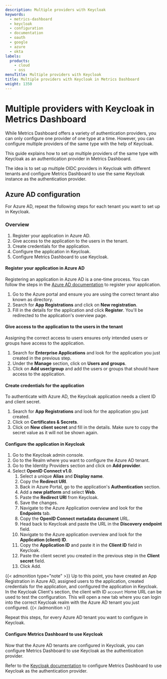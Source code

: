 ```yaml
---
description: Multiple providers with Keycloak
keywords:
  - metrics-dashboard
  - keycloak
  - configuration
  - documentation
  - oauth
  - google
  - azure
  - okta
labels:
  products:
    - cloud
    - oss
menuTitle: Multiple providers with Keycloak
title: Multiple providers with Keycloak in Metrics Dashboard
weight: 1350
---
```


# Multiple providers with Keycloak in Metrics Dashboard

While Metrics Dashboard offers a variety of authentication providers, you can only configure one provider of one type at a time. However, you can configure multiple providers of the same type with the help of Keycloak.

This guide explains how to set up multiple providers of the same type with Keycloak as an authentication provider in Metrics Dashboard.

The idea is to set up multiple OIDC providers in Keycloak with different tenants and configure Metrics Dashboard to use the same Keycloak instance as the authentication provider.

## Azure AD configuration

For Azure AD, repeat the following steps for each tenant you want to set up in Keycloak.

### Overview

1. Register your application in Azure AD.
1. Give access to the application to the users in the tenant.
1. Create credentials for the application.
1. Configure the application in Keycloak.
1. Configure Metrics Dashboard to use Keycloak.

#### Register your application in Azure AD

Registering an application in Azure AD is a one-time process. You can follow the steps in the [Azure AD documentation](https://docs.microsoft.com/en-us/azure/active-directory/develop/quickstart-register-app) to register your application.

1. Go to the Azure portal and ensure you are using the correct tenant also known as directory.
1. Search for **App Registrations** and click on **New registration**.
1. Fill in the details for the application and click **Register**. You'll be redirected to the application's overview page.

#### Give access to the application to the users in the tenant

Assigning the correct access to users ensures only intended users or groups have access to the application.

1. Search for **Enterprise Applications** and look for the application you just created in the previous step.
1. Under the **Manage** section, click on **Users and groups**.
1. Click on **Add user/group** and add the users or groups that should have access to the application.

#### Create credentials for the application

To authenticate with Azure AD, the Keycloak application needs a client ID and client secret.

1. Search for **App Registrations** and look for the application ypu just created.
1. Click on **Certificates & Secrets**.
1. Click on **New client secret** and fill in the details. Make sure to copy the secret value as it will not be shown again.

#### Configure the application in Keycloak

1. Go to the Keycloak admin console.
1. Go to the Realm where you want to configure the Azure AD tenant.
1. Go to the Identity Providers section and click on **Add provider**.
1. Select **OpenID Connect v1.0**.
   1. Select a unique **Alias** and **Display name**.
   1. Copy the **Redirect URI**.
   1. Back in Azure Portal, go to the application's **Authentication** section.
   1. Add a **new platform** and select **Web**.
   1. Paste the **Redirect URI** from Keycloak.
   1. Save the changes.
   1. Navigate to the Azure Application overview and look for the **Endpoints** tab.
   1. Copy the **OpenID Connect metadata document** URL.
   1. Head back to Keycloak and paste the URL in the **Discovery endpoint** field.
   1. Navigate to the Azure application overview and look for the **Application (client) ID**.
   1. Copy the **Application ID** and paste it in the **Client ID** field in Keycloak.
   1. Paste the client secret you created in the previous step in the **Client secret** field.
   1. Click Add.

{{< admonition type="note" >}}
Up to this point, you have created an App Registration in Azure AD, assigned users to the application, created credentials for the application, and configured the application in Keycloak. In the Keycloak Client's section, the client with ID `account` Home URL can be used to test the configuration. This will open a new tab where you can login into the correct Keycloak realm with the Azure AD tenant you just configured.
{{< /admonition >}}

Repeat this steps, for every Azure AD tenant you want to configure in Keycloak.

#### Configure Metrics Dashboard to use Keycloak

Now that the Azure AD tenants are configured in Keycloak, you can configure Metrics Dashboard to use Keycloak as the authentication provider.

Refer to the [Keycloak documentation](https://metrics-dashboard.com/docs/metrics-dashboard/latest/auth/keycloak/) to configure Metrics Dashboard to use Keycloak as the authentication provider.
